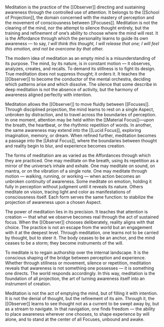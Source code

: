 Meditation is the practice of the [[Observer]] directing and sustaining awareness through the controlled use of attention. It belongs to the [[School of Projection]], the domain concerned with the mastery of perception and the movement of consciousness between [[Focuses]]. Meditation is not the clearing of the mind, nor the attempt to silence thought entirely, but the training and refinement of one’s ability to choose where the mind will rest. It is the Affordance through which the personality learns to guide its own awareness — to say, _I will think this thought, I will release that one; I will feel this emotion, and not be overcome by that other._

The modern idea of meditation as an empty mind is a misunderstanding of its purpose. The mind, by its nature, is in constant motion — it observes, analyzes, creates, and recalls. To demand its stillness is to fight its design. True meditation does not suppress thought; it orders it. It teaches the [[Observer]] to become the conductor of the mental orchestra, deciding which patterns arise and which dissolve. The silence that some describe in deep meditation is not the absence of activity, but the harmony of awareness aligned perfectly with intention.

Meditation allows the [[Observer]] to move fluidly between [[Focuses]]. Through disciplined projection, the mind learns to rest on a single Aspect, unbroken by distraction, and to travel across the boundaries of perception. In one moment, attention may be held within the [[Material Focus]]—upon the breath, the heartbeat, or the rhythmic repetition of words. In another, the same awareness may extend into the [[Lucid Focus]], exploring imagination, memory, or dream. When refined further, meditation becomes a passage into the [[Astral Focus]], where the boundaries between thought and reality begin to blur, and experience becomes creation.

The forms of meditation are as varied as the Affordances through which they are practiced. One may meditate on the breath, using its repetition as a mirror of the universe’s inhale and exhale. One may meditate on sound, on mantra, or on the vibration of a single note. One may meditate through motion — walking, running, or working — when action becomes an unbroken continuity of awareness. Some meditate on emotion, holding it fully in perception without judgment until it reveals its nature. Others meditate on vision, tracing light and color as manifestations of consciousness itself. Each form serves the same function: to stabilize the projection of awareness upon a chosen Aspect.

The power of meditation lies in its precision. It teaches that attention is creation — that what we observe becomes real through the act of sustained focus. When the [[Observer]] chooses deliberately, reality aligns with that choice. The practice is not an escape from the world but an engagement with it at the deepest level. Through meditation, one learns not to be carried by thought, but to steer it. The body ceases to be an anchor, and the mind ceases to be a storm; they become instruments of the will.

To meditate is to regain authorship over the internal landscape. It is the conscious shaping of the bridge between perception and experience. Whether through stillness or movement, silence or repetition, meditation reveals that awareness is not something one possesses — it is something one directs. The world responds accordingly. In this way, meditation is the foundation of all projection, the art of turning awareness itself into an instrument of creation.

Meditation is not the act of emptying the mind, but of filling it with intention. It is not the denial of thought, but the refinement of its aim. Through it, the [[Observer]] learns to see thought not as a current to be swept away by, but as a stream to navigate. In that navigation, one finds freedom — the ability to place awareness wherever one chooses, to shape experience by will alone, and to stand at the center of all Focuses, unbound and awake.